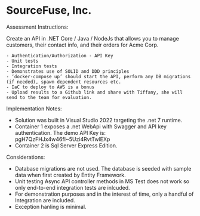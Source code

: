 # SourceFuse, Inc. 

Assessment Instructions: 

Create an API in .NET Core / Java / NodeJs that allows you to manage customers, their contact info, and their orders for Acme Corp.

    - Authentication/Authorization - API Key
    - Unit tests
    - Integration tests
    - Demonstrates use of SOLID and DDD principles
    - ‘docker-compose up’ should start the API, perform any DB migrations (if needed), spawn dependent resources etc.
    - IaC to deploy to AWS is a bonus
    - Upload results to a Github link and share with Tiffany, she will send to the team for evaluation. 

Implementation Notes:

- Solution was built in Visual Studio 2022 targeting the .net 7 runtime.
- Container 1 exposes a .net WebApi with Swagger and API key authentication. The demo API Key is: pgH7QzFHJx4w46fI~5Uzi4RvtTwlEXp
- Container 2 is Sql Server Express Edition.

Considerations:

- Database migrations are not used. The database is seeded with sample data when first created by Entity Framework.
- Unit testing Async API controller methods in MS Test does not work so only end-to-end integration tests are inlcuded.
- For demonstration purposes and in the interest of time, only a handful of Integration are included.
- Exception hanling is minimal.
